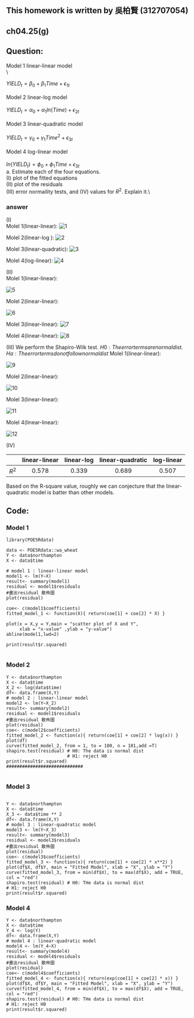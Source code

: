 ## This homework is written by 吳柏賢 (312707054)

## ch04.25(g)





## Question:


Model 1 linear-linear model\
\

$YIELD_t =\beta_0 +\beta_1 Time+\epsilon_{1t}$\
\
Model 2 linear-log model\
\
$YIELD_t =\alpha_0 +\alpha_1ln(Time)+\epsilon_{2t}$\
\
Model 3 linear-quadratic model\
\
$YIELD_t = \gamma_0 + \gamma_1 Time^2 + \epsilon_{3t}$\
\
Model 4 log-linear model\
\
$ln(YIELD_t) = \phi_0 + \phi_1 Time + \epsilon_{3t}$
\
a. Estimate each of the four equations.\
(I) plot of the fitted equations \
(II) plot of the residuals \
(III) error normaility tests, and (IV) values for $R^2$. Explain it.\

### answer 
(I)\
Molel 1(linear-linear):
![1](https://github.com/HWTeng-Course/202402-Financial-Econometrics/assets/161539032/b6596498-3370-4a85-b273-765b97f79b68)

Molel 2(linear-log ):
![2](https://github.com/HWTeng-Course/202402-Financial-Econometrics/assets/161539032/5a405b35-e5ff-449a-8377-31aaf39dd007)

Molel 3(linear-quadratic):
![3](https://github.com/HWTeng-Course/202402-Financial-Econometrics/assets/161539032/84639217-96f3-4859-afb5-e1cddc7d7d09)


Molel 4(log-linear):
![4](https://github.com/HWTeng-Course/202402-Financial-Econometrics/assets/161539032/802b0822-7553-4401-9cc0-843eb25a41b4)



(II)\
Molel 1(linear-linear):

![5](https://github.com/HWTeng-Course/202402-Financial-Econometrics/assets/161539032/9fd78f38-e675-4cc9-94d9-9d2ec77db093)

Molel 2(linear-linear):

![6](https://github.com/HWTeng-Course/202402-Financial-Econometrics/assets/161539032/16c0c4ea-b367-4239-9395-b3f594f6fe59)

Molel 3(linear-linear):
![7](https://github.com/HWTeng-Course/202402-Financial-Econometrics/assets/161539032/d32de2a8-1afb-4f52-8c5e-079e8034e26c)

Molel 4(linear-linear):
![8](https://github.com/HWTeng-Course/202402-Financial-Econometrics/assets/161539032/d3b77d07-fde9-42a3-9e5e-cbd0b986a390)


(III)
We perform the Shapiro-Wilk test.
$H0 : The error terms are normal dist.$
$Ha : The error terms do not follow normal dist$
Molel 1(linear-linear):

![9](https://github.com/HWTeng-Course/202402-Financial-Econometrics/assets/161539032/de8a5727-bac4-417f-bd23-eb1345b2595a)


Molel 2(linear-linear):

![10](https://github.com/HWTeng-Course/202402-Financial-Econometrics/assets/161539032/759cd924-96b9-4eaf-9b57-d6f10984524b)


Molel 3(linear-linear):

![11](https://github.com/HWTeng-Course/202402-Financial-Econometrics/assets/161539032/310a6b9a-2b55-42fc-8ada-8bb89b6b10f4)


Molel 4(linear-linear):

![12](https://github.com/HWTeng-Course/202402-Financial-Econometrics/assets/161539032/9587f8c8-a057-49d7-bd9b-e29e0660babc)



(IV)

|           | linear-linear | linear-log | linear-quadratic | log-linear |
|-----------|:-------------:|:----------:|:----------------:|:----------:|
| $R^2$     |     0.578     |    0.339   |      0.689       |    0.507   |

Based on the R-square value, roughly we can conjecture that the linear-quadratic model is batter than other models.

## Code:

### Model 1
```{r}
library(POE5Rdata)

data <- POE5Rdata::wa_wheat   
Y <- data$northampton
X <- data$time

# model 1 : linear-linear model 
model1 <- lm(Y~X)
result<- summary(model1)
residual <- model1$residuals
#畫出residual 散佈圖
plot(residual)

coe<- c(model1$coefficients)
fitted_model_1 <- function(X){ return(coe[1] + coe[2] * X) }

plot(x = X,y = Y,main = "scatter plot of X and Y",
     xlab = "x-value" ,ylab = "y-value")
abline(model1,lwd=2)

print(result$r.squared)


```

### Model 2 
```{r }
Y <- data$northampton
X <- data$time
X_2 <- log(data$time)
df<- data.frame(X,Y)
# model 2 : linear-linear model 
model2 <- lm(Y~X_2)
result<- summary(model2)
residual <- model1$residuals
#畫出residual 散佈圖
plot(residual)
coe<- c(model2$coefficients)
fitted_model_2 <- function(x){ return(coe[1] + coe[2] * log(x)) }
plot(df)
curve(fitted_model_2, from = 1, to = 100, n = 101,add =T)
shapiro.test(residual) # H0: The data is normal dist 
                       # H1: reject H0 
print(result$r.squared)
#############################


```

### Model 3
```{r }

Y <- data$northampton
X <- data$time
X_3 <- data$time ** 2 
df<- data.frame(X,Y)
# model 3 : linear-quadratic model 
model3 <- lm(Y~X_3)
result<- summary(model3)
residual <- model3$residuals
#畫出residual 散佈圖
plot(residual)
coe<- c(model3$coefficients)
fitted_model_3 <- function(x){ return(coe[1] + coe[2] * x**2) }
plot(df$X, df$Y, main = "Fitted Model", xlab = "X", ylab = "Y")
curve(fitted_model_3, from = min(df$X), to = max(df$X), add = TRUE, col = "red")
shapiro.test(residual) # H0: THe data is normal dist 
# H1: reject H0 
print(result$r.squared)

```



### Model 4 
```{r }
Y <- data$northampton
X <- data$time
Y_4 <- log(Y)
df<- data.frame(X,Y)
# model 4 : linear-quadratic model 
model4 <- lm(Y_4~X)
result<- summary(model4)
residual <- model4$residuals
#畫出residual 散佈圖
plot(residual)
coe<- c(model4$coefficients)
fitted_model_4 <- function(x){ return(exp(coe[1] + coe[2] * x)) }
plot(df$X, df$Y, main = "Fitted Model", xlab = "X", ylab = "Y")
curve(fitted_model_4, from = min(df$X), to = max(df$X), add = TRUE, col = "red")
shapiro.test(residual) # H0: THe data is normal dist 
# H1: reject H0 
print(result$r.squared)

```
